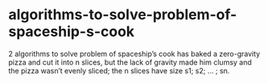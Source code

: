 # algorithms-to-solve-problem-of-spaceship-s-cook
 2 algorithms to solve problem of spaceship’s cook has baked a zero-gravity pizza and cut it into n slices, but the lack of gravity made him clumsy and the pizza wasn’t evenly sliced; the n slices have size s1; s2; … ; sn. 
